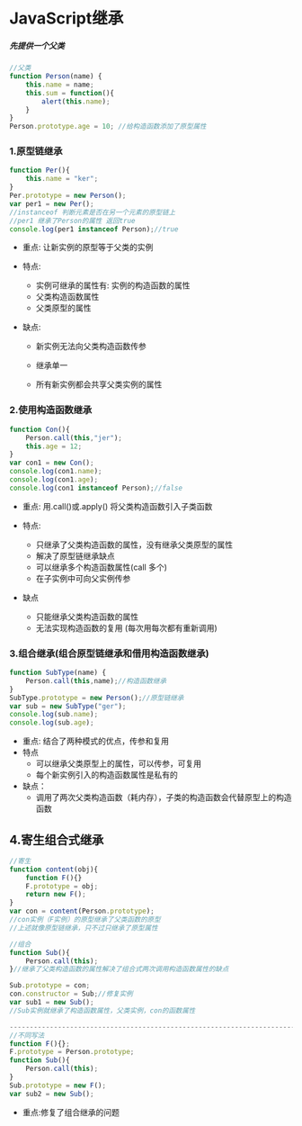 # JavaScript继承

##### 先提供一个父类

```javascript
//父类
function Person(name) {
	this.name = name;
	this.sum = function(){
		alert(this.name);
	}
}
Person.prototype.age = 10; //给构造函数添加了原型属性 
```

### 1.原型链继承

```javascript
function Per(){
	this.name = "ker";
}
Per.prototype = new Person();
var per1 = new Per();
//instanceof 判断元素是否在另一个元素的原型链上
//per1 继承了Person的属性 返回true
console.log(per1 instanceof Person);//true
```

* 重点: 让新实例的原型等于父类的实例

* 特点:
  * 实例可继承的属性有: 实例的构造函数的属性
  * 父类构造函数属性
  * 父类原型的属性
  
* 缺点: 

  * 新实例无法向父类构造函数传参

  * 继承单一

  * 所有新实例都会共享父类实例的属性


### 2.使用构造函数继承

```javascript
function Con(){
	Person.call(this,"jer");
	this.age = 12;
}
var con1 = new Con();
console.log(con1.name);
console.log(con1.age);
console.log(con1 instanceof Person);//false
```

* 重点: 用.call()或.apply() 将父类构造函数引入子类函数

* 特点:

  * 只继承了父类构造函数的属性，没有继承父类原型的属性
  * 解决了原型链继承缺点
  * 可以继承多个构造函数属性(call 多个)
  * 在子实例中可向父实例传参

* 缺点
  * 只能继承父类构造函数的属性
  * 无法实现构造函数的复用 (每次用每次都有重新调用)

### 3.组合继承(组合原型链继承和借用构造函数继承)

```javascript
function SubType(name) {
	Person.call(this,name);//构造函数继承
}
SubType.prototype = new Person();//原型链继承
var sub = new SubType("ger");
console.log(sub.name);
console.log(sub.age);
```

* 重点: 结合了两种模式的优点，传参和复用
* 特点
  * 可以继承父类原型上的属性，可以传参，可复用
  * 每个新实例引入的构造函数属性是私有的
* 缺点：
  * 调用了两次父类构造函数（耗内存），子类的构造函数会代替原型上的构造函数



## 4.寄生组合式继承

```javascript
//寄生
function content(obj){
	function F(){}
	F.prototype = obj;
	return new F();
}
var con = content(Person.prototype);
//con实例（F实例）的原型继承了父类函数的原型
//上述就像原型链继承，只不过只继承了原型属性

//组合
function Sub(){
	Person.call(this);
}//继承了父类构造函数的属性解决了组合式两次调用构造函数属性的缺点

Sub.prototype = con;
con.constructor = Sub;//修复实例
var sub1 = new Sub();
//Sub实例就继承了构造函数属性，父类实例，con的函数属性

----------------------------------------------------------------------------------
//不同写法
function F(){};
F.prototype = Person.prototype;
function Sub(){
	Person.call(this);
}
Sub.prototype = new F();
var sub2 = new Sub();
```

* 重点:修复了组合继承的问题

